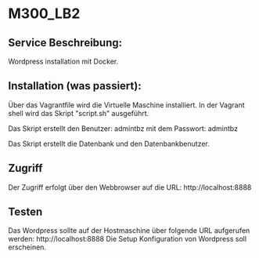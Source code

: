 # M300_LB2
## Service Beschreibung:
Wordpress installation mit Docker.
## Installation (was passiert):
Über das Vagrantfile wird die Virtuelle Maschine installiert. In der Vagrant shell wird das Skript "script.sh" ausgeführt.

Das Skript erstellt den Benutzer: admintbz mit dem Passwort: admintbz

Das Skript erstellt die Datenbank und den Datenbankbenutzer.
## Zugriff
Der Zugriff erfolgt über den Webbrowser auf die URL: http://localhost:8888
## Testen
Das Wordpress sollte auf der Hostmaschine über folgende URL aufgerufen werden: http://localhost:8888 Die Setup Konfiguration von Wordpress soll erscheinen.
